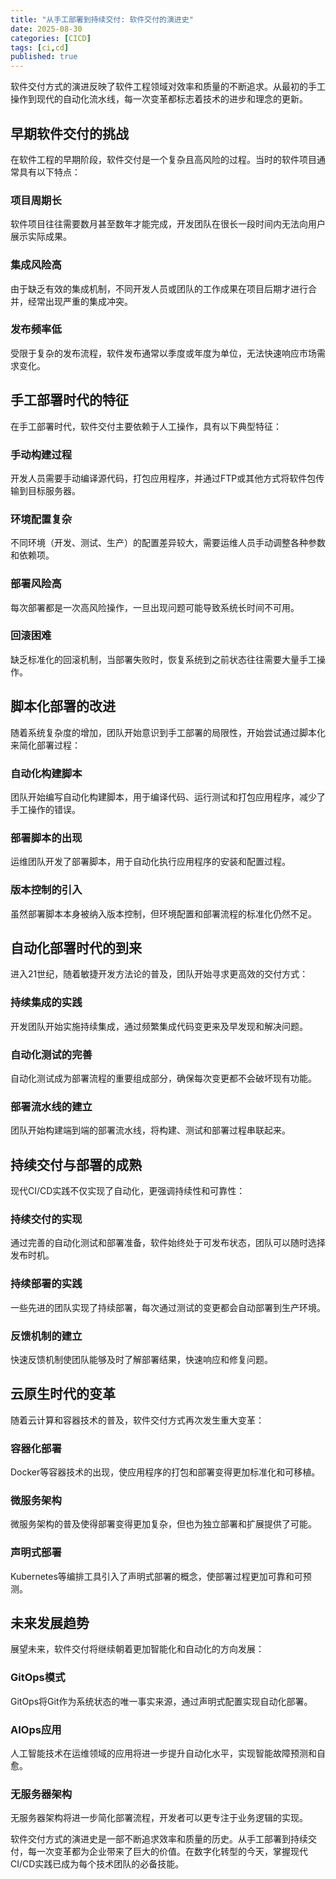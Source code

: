 ```yaml
---
title: "从手工部署到持续交付: 软件交付的演进史"
date: 2025-08-30
categories: [CICD]
tags: [ci,cd]
published: true
---
```

软件交付方式的演进反映了软件工程领域对效率和质量的不断追求。从最初的手工操作到现代的自动化流水线，每一次变革都标志着技术的进步和理念的更新。

## 早期软件交付的挑战

在软件工程的早期阶段，软件交付是一个复杂且高风险的过程。当时的软件项目通常具有以下特点：

### 项目周期长
软件项目往往需要数月甚至数年才能完成，开发团队在很长一段时间内无法向用户展示实际成果。

### 集成风险高
由于缺乏有效的集成机制，不同开发人员或团队的工作成果在项目后期才进行合并，经常出现严重的集成冲突。

### 发布频率低
受限于复杂的发布流程，软件发布通常以季度或年度为单位，无法快速响应市场需求变化。

## 手工部署时代的特征

在手工部署时代，软件交付主要依赖于人工操作，具有以下典型特征：

### 手动构建过程
开发人员需要手动编译源代码，打包应用程序，并通过FTP或其他方式将软件包传输到目标服务器。

### 环境配置复杂
不同环境（开发、测试、生产）的配置差异较大，需要运维人员手动调整各种参数和依赖项。

### 部署风险高
每次部署都是一次高风险操作，一旦出现问题可能导致系统长时间不可用。

### 回滚困难
缺乏标准化的回滚机制，当部署失败时，恢复系统到之前状态往往需要大量手工操作。

## 脚本化部署的改进

随着系统复杂度的增加，团队开始意识到手工部署的局限性，开始尝试通过脚本化来简化部署过程：

### 自动化构建脚本
团队开始编写自动化构建脚本，用于编译代码、运行测试和打包应用程序，减少了手工操作的错误。

### 部署脚本的出现
运维团队开发了部署脚本，用于自动化执行应用程序的安装和配置过程。

### 版本控制的引入
虽然部署脚本本身被纳入版本控制，但环境配置和部署流程的标准化仍然不足。

## 自动化部署时代的到来

进入21世纪，随着敏捷开发方法论的普及，团队开始寻求更高效的交付方式：

### 持续集成的实践
开发团队开始实施持续集成，通过频繁集成代码变更来及早发现和解决问题。

### 自动化测试的完善
自动化测试成为部署流程的重要组成部分，确保每次变更都不会破坏现有功能。

### 部署流水线的建立
团队开始构建端到端的部署流水线，将构建、测试和部署过程串联起来。

## 持续交付与部署的成熟

现代CI/CD实践不仅实现了自动化，更强调持续性和可靠性：

### 持续交付的实现
通过完善的自动化测试和部署准备，软件始终处于可发布状态，团队可以随时选择发布时机。

### 持续部署的实践
一些先进的团队实现了持续部署，每次通过测试的变更都会自动部署到生产环境。

### 反馈机制的建立
快速反馈机制使团队能够及时了解部署结果，快速响应和修复问题。

## 云原生时代的变革

随着云计算和容器技术的普及，软件交付方式再次发生重大变革：

### 容器化部署
Docker等容器技术的出现，使应用程序的打包和部署变得更加标准化和可移植。

### 微服务架构
微服务架构的普及使得部署变得更加复杂，但也为独立部署和扩展提供了可能。

### 声明式部署
Kubernetes等编排工具引入了声明式部署的概念，使部署过程更加可靠和可预测。

## 未来发展趋势

展望未来，软件交付将继续朝着更加智能化和自动化的方向发展：

### GitOps模式
GitOps将Git作为系统状态的唯一事实来源，通过声明式配置实现自动化部署。

### AIOps应用
人工智能技术在运维领域的应用将进一步提升自动化水平，实现智能故障预测和自愈。

### 无服务器架构
无服务器架构将进一步简化部署流程，开发者可以更专注于业务逻辑的实现。

软件交付方式的演进史是一部不断追求效率和质量的历史。从手工部署到持续交付，每一次变革都为企业带来了巨大的价值。在数字化转型的今天，掌握现代CI/CD实践已成为每个技术团队的必备技能。